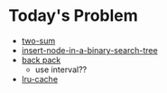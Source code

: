 # Today's Problem

- [two-sum](https://leetcode.com/problems/two-sum/)
- [insert-node-in-a-binary-search-tree](https://leetcode.com/problems/insert-into-a-binary-search-tree/)
- [back pack](https://www.lintcode.com/problem/backpack)
  - use interval??
- [lru-cache](https://leetcode.com/problems/lru-cache/)
